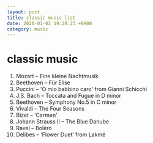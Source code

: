 ```yaml
---
layout: post
title: classic music list
date: 2020-01-02 19:20:23 +0900
category: music
---
```

# classic music
1. Mozart – Eine kleine Nachtmusik
2. Beethoven – Für Elise
3. Puccini – 'O mio babbino caro' from Gianni Schicchi
4. J.S. Bach – Toccata and Fugue in D minor
5. Beethoven – Symphony No.5 in C minor
6. Vivaldi – The Four Seasons
7. Bizet – ‘Carmen’
8. Johann Strauss II – The Blue Danube
9. Ravel – Boléro
10. Delibes – ‘Flower Duet’ from Lakmé